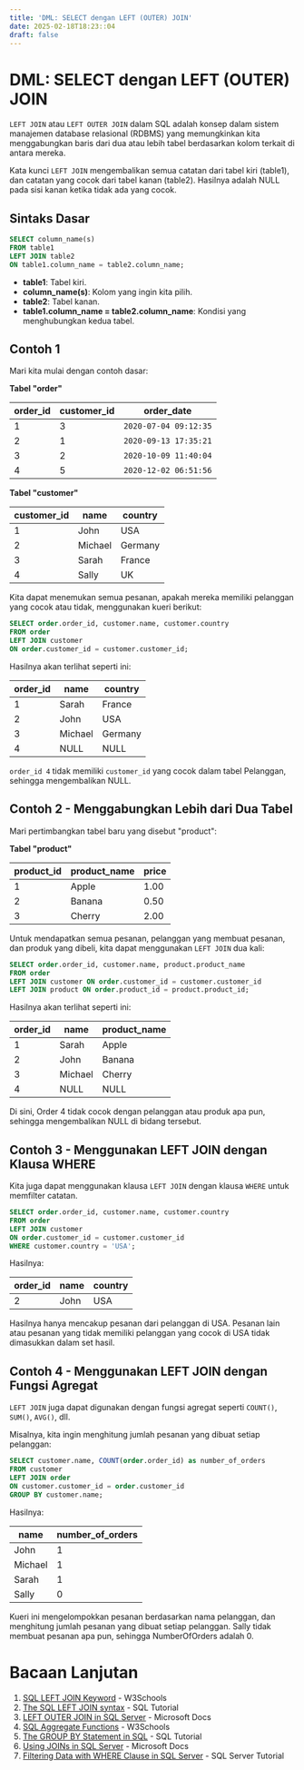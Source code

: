 ```yaml
---
title: 'DML: SELECT dengan LEFT (OUTER) JOIN'
date: 2025-02-18T18:23::04
draft: false
---
```


# DML: SELECT dengan LEFT (OUTER) JOIN

`LEFT JOIN` atau `LEFT OUTER JOIN` dalam SQL adalah konsep dalam sistem manajemen database relasional (RDBMS) yang memungkinkan kita menggabungkan baris dari dua atau lebih tabel berdasarkan kolom terkait di antara mereka.

Kata kunci `LEFT JOIN` mengembalikan semua catatan dari tabel kiri (table1), dan catatan yang cocok dari tabel kanan (table2). Hasilnya adalah NULL pada sisi kanan ketika tidak ada yang cocok.

## Sintaks Dasar

```sql
SELECT column_name(s)
FROM table1
LEFT JOIN table2
ON table1.column_name = table2.column_name;
```

- **table1**: Tabel kiri.
- **column_name(s)**: Kolom yang ingin kita pilih.
- **table2**: Tabel kanan.
- **table1.column_name = table2.column_name**: Kondisi yang menghubungkan kedua tabel.

## Contoh 1

Mari kita mulai dengan contoh dasar:

**Tabel "order"**

| order_id | customer_id | order_date            |
| -------- | ----------- | --------------------- |
| 1        | 3           | `2020-07-04 09:12:35` |
| 2        | 1           | `2020-09-13 17:35:21` |
| 3        | 2           | `2020-10-09 11:40:04` |
| 4        | 5           | `2020-12-02 06:51:56` |

**Tabel "customer"**

| customer_id | name    | country |
| ----------- | ------- | ------- |
| 1           | John    | USA     |
| 2           | Michael | Germany |
| 3           | Sarah   | France  |
| 4           | Sally   | UK      |

Kita dapat menemukan semua pesanan, apakah mereka memiliki pelanggan yang cocok atau tidak, menggunakan kueri berikut:

```sql
SELECT order.order_id, customer.name, customer.country
FROM order
LEFT JOIN customer
ON order.customer_id = customer.customer_id;
```

Hasilnya akan terlihat seperti ini:

| order_id | name    | country |
| -------- | ------- | ------- |
| 1        | Sarah   | France  |
| 2        | John    | USA     |
| 3        | Michael | Germany |
| 4        | NULL    | NULL    |

`order_id 4` tidak memiliki `customer_id` yang cocok dalam tabel Pelanggan, sehingga mengembalikan NULL.

## Contoh 2 - Menggabungkan Lebih dari Dua Tabel

Mari pertimbangkan tabel baru yang disebut "product":

**Tabel "product"**

| product_id | product_name | price |
| ---------- | ------------ | ----- |
| 1          | Apple        | 1.00  |
| 2          | Banana       | 0.50  |
| 3          | Cherry       | 2.00  |

Untuk mendapatkan semua pesanan, pelanggan yang membuat pesanan, dan produk yang dibeli, kita dapat menggunakan `LEFT JOIN` dua kali:

```sql
SELECT order.order_id, customer.name, product.product_name
FROM order
LEFT JOIN customer ON order.customer_id = customer.customer_id
LEFT JOIN product ON order.product_id = product.product_id;
```

Hasilnya akan terlihat seperti ini:

| order_id | name    | product_name |
| -------- | ------- | ------------ |
| 1        | Sarah   | Apple        |
| 2        | John    | Banana       |
| 3        | Michael | Cherry       |
| 4        | NULL    | NULL         |

Di sini, Order 4 tidak cocok dengan pelanggan atau produk apa pun, sehingga mengembalikan NULL di bidang tersebut.

## Contoh 3 - Menggunakan LEFT JOIN dengan Klausa WHERE

Kita juga dapat menggunakan klausa `LEFT JOIN` dengan klausa `WHERE` untuk memfilter catatan.

```sql
SELECT order.order_id, customer.name, customer.country
FROM order
LEFT JOIN customer
ON order.customer_id = customer.customer_id
WHERE customer.country = 'USA';
```

Hasilnya:

| order_id | name | country |
| -------- | ---- | ------- |
| 2        | John | USA     |

Hasilnya hanya mencakup pesanan dari pelanggan di USA. Pesanan lain atau pesanan yang tidak memiliki pelanggan yang cocok di USA tidak dimasukkan dalam set hasil.

## Contoh 4 - Menggunakan LEFT JOIN dengan Fungsi Agregat

`LEFT JOIN` juga dapat digunakan dengan fungsi agregat seperti `COUNT()`, `SUM()`, `AVG()`, dll.

Misalnya, kita ingin menghitung jumlah pesanan yang dibuat setiap pelanggan:

```sql
SELECT customer.name, COUNT(order.order_id) as number_of_orders
FROM customer
LEFT JOIN order
ON customer.customer_id = order.customer_id
GROUP BY customer.name;
```

Hasilnya:

| name    | number_of_orders |
| ------- | ---------------- |
| John    | 1                |
| Michael | 1                |
| Sarah   | 1                |
| Sally   | 0                |

Kueri ini mengelompokkan pesanan berdasarkan nama pelanggan, dan menghitung jumlah pesanan yang dibuat setiap pelanggan. Sally tidak membuat pesanan apa pun, sehingga NumberOfOrders adalah 0.

# Bacaan Lanjutan

1. [SQL LEFT JOIN Keyword](https://www.w3schools.com/sql/sql_join_left.asp) - W3Schools
2. [The SQL LEFT JOIN syntax](https://www.sqltutorial.org/sql-left-join/) - SQL Tutorial
3. [LEFT OUTER JOIN in SQL Server](https://docs.microsoft.com/en-us/sql/t-sql/queries/from-transact-sql?view=sql-server-ver15#left-outer-join) - Microsoft Docs
4. [SQL Aggregate Functions](https://www.w3schools.com/sql/sql_count_avg_sum.asp) - W3Schools
5. [The GROUP BY Statement in SQL](https://www.sqltutorial.org/sql-group-by/) - SQL Tutorial
6. [Using JOINs in SQL Server](https://docs.microsoft.com/en-us/sql/t-sql/queries/select-transact-sql?view=sql-server-ver15#using-joins) - Microsoft Docs
7. [Filtering Data with WHERE Clause in SQL Server](https://www.sqlservertutorial.net/sql-server-basics/sql-server-where/) - SQL Server Tutorial
